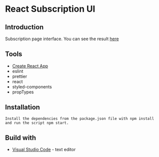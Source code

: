 # React Subscription UI

## Introduction
Subscription page interface.
You can see the result [here](https://chloeturchi.github.io/subscription-ui/)

## Tools
- [Create React App](https://github.com/facebook/create-react-app)
- eslint
- prettier
- react
- styled-components
- propTypes

## Installation
    Install the dependencies from the package.json file with npm install and run the script npm start.

## Build with
* [Visual Studio Code](https://code.visualstudio.com/) - text editor
